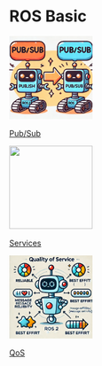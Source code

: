 

# ROS Basic

<div class="grid-container">
    <div class="grid-item">
            <a href="ros_pub_sub">
                <img src="images/ros_pub_sub.png"  width="150" height="150">
                <p>Pub/Sub</p>
            </a>
        </div>
        <div class="grid-item">
        <a href="ros_service">
            <img src="images/ros_service.png"   width="150" height="150">
            <p>Services</p>
            </a>
        </div>
    <div class="grid-item">
    <a href="ros_qos">
        <img src="images/ros_qos.png"  width="150" height="150">
            <p>QoS</p>
            </a>
    </div>

</div>

